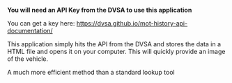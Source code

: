 **You will need an API Key from the DVSA to use this application**

You can get a key here: https://dvsa.github.io/mot-history-api-documentation/

This application simply hits the API from the DVSA and stores the data in a HTML file and opens it on your computer. This will quickly provide an image of the vehicle.

A much more efficient method than a standard lookup tool
